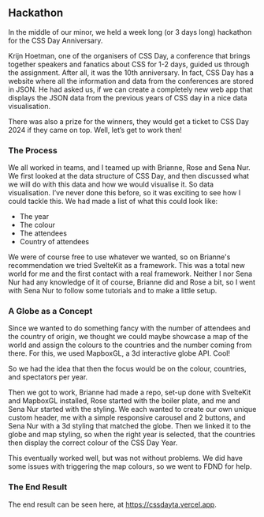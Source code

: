 ## Hackathon
In the middle of our minor, we held a week long (or 3 days long) hackathon for the CSS Day Anniversary. 

Krijn Hoetman, one of the organisers of CSS Day, a conference that brings together speakers and fanatics about CSS for 1-2 days, guided us through the assignment. After all, it was the 10th anniversary. In fact, CSS Day has a website where all the information and data from the conferences are stored in JSON. He had asked us, if we can create a completely new web app that displays the JSON data from the previous years of CSS day in a nice data visualisation.

There was also a prize for the winners, they would get a ticket to CSS Day 2024 if they came on top. Well, let’s get to work then!

### The Process
We all worked in teams, and I teamed up with Brianne, Rose and Sena Nur. We first looked at the data structure of CSS Day, and then discussed what we will do with this data and how we would visualise it. So data visualisation. I’ve never done this before, so it was exciting to see how I could tackle this. We had made a list of what this could look like:

- The year
- The colour 
- The attendees
- Country of attendees

We were of course free to use whatever we wanted, so on Brianne's recommendation we tried SvelteKit as a framework. This was a total new world for me and the first contact with a real framework. Neither I nor Sena Nur had any knowledge of it of course, Brianne did and Rose a bit, so I went with Sena Nur to follow some tutorials and to make a little setup.

### A Globe as a Concept
Since we wanted to do something fancy with the number of attendees and the country of origin, we thought we could maybe showcase a map of the world and assign the colours to the countries and the number coming from there. For this, we used MapboxGL, a 3d interactive globe API. Cool!

So we had the idea that then the focus would be on the colour, countries, and spectators per year.

Then we got to work, Brianne had made a repo, set-up done with SvelteKit and MapboxGL installed, Rose started with the boiler plate, and me and Sena Nur started with the styling. We each wanted to create our own unique custom header, me with a simple responsive carousel and 2 buttons, and Sena Nur with a 3d styling that matched the globe. Then we linked it to the globe and map styling, so when the right year is selected, that the countries then display the correct colour of the CSS Day Year. 

This eventually worked well, but was not without problems. We did have some issues with triggering the map colours, so we went to FDND for help.


### The End Result
The end result can be seen here, at https://cssdayta.vercel.app.